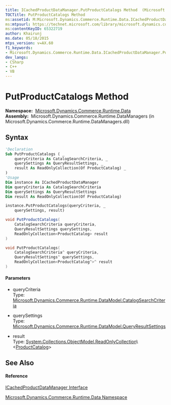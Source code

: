 ```yaml
---
title: ICachedProductDataManager.PutProductCatalogs Method  (Microsoft.Dynamics.Commerce.Runtime.Data)
TOCTitle: PutProductCatalogs Method
ms:assetid: M:Microsoft.Dynamics.Commerce.Runtime.Data.ICachedProductDataManager.PutProductCatalogs(Microsoft.Dynamics.Commerce.Runtime.DataModel.CatalogSearchCriteria,Microsoft.Dynamics.Commerce.Runtime.DataModel.QueryResultSettings,System.Collections.ObjectModel.ReadOnlyCollection{Microsoft.Dynamics.Commerce.Runtime.DataModel.ProductCatalog})
ms:mtpsurl: https://technet.microsoft.com/library/microsoft.dynamics.commerce.runtime.data.icachedproductdatamanager.putproductcatalogs(v=AX.60)
ms:contentKeyID: 65322719
author: Khairunj
ms.date: 05/18/2015
mtps_version: v=AX.60
f1_keywords:
- Microsoft.Dynamics.Commerce.Runtime.Data.ICachedProductDataManager.PutProductCatalogs
dev_langs:
- CSharp
- C++
- VB
---
```


# PutProductCatalogs Method

**Namespace:**  [Microsoft.Dynamics.Commerce.Runtime.Data](microsoft-dynamics-commerce-runtime-data-namespace.md)  
**Assembly:**  Microsoft.Dynamics.Commerce.Runtime.DataManagers (in Microsoft.Dynamics.Commerce.Runtime.DataManagers.dll)

## Syntax

``` vb
'Declaration
Sub PutProductCatalogs ( _
    queryCriteria As CatalogSearchCriteria, _
    querySettings As QueryResultSettings, _
    result As ReadOnlyCollection(Of ProductCatalog) _
)
'Usage
Dim instance As ICachedProductDataManager
Dim queryCriteria As CatalogSearchCriteria
Dim querySettings As QueryResultSettings
Dim result As ReadOnlyCollection(Of ProductCatalog)

instance.PutProductCatalogs(queryCriteria, _
    querySettings, result)
```

``` csharp
void PutProductCatalogs(
    CatalogSearchCriteria queryCriteria,
    QueryResultSettings querySettings,
    ReadOnlyCollection<ProductCatalog> result
)
```

``` c++
void PutProductCatalogs(
    CatalogSearchCriteria^ queryCriteria, 
    QueryResultSettings^ querySettings, 
    ReadOnlyCollection<ProductCatalog^>^ result
)
```

#### Parameters

  - queryCriteria  
    Type: [Microsoft.Dynamics.Commerce.Runtime.DataModel.CatalogSearchCriteria](catalogsearchcriteria-class-microsoft-dynamics-commerce-runtime-datamodel.md)  

<!-- end list -->

  - querySettings  
    Type: [Microsoft.Dynamics.Commerce.Runtime.DataModel.QueryResultSettings](queryresultsettings-class-microsoft-dynamics-commerce-runtime-datamodel.md)  

<!-- end list -->

  - result  
    Type: [System.Collections.ObjectModel.ReadOnlyCollection](https://technet.microsoft.com/library/ms132474\(v=ax.60\))\<[ProductCatalog](productcatalog-class-microsoft-dynamics-commerce-runtime-datamodel.md)\>  

## See Also

#### Reference

[ICachedProductDataManager Interface](icachedproductdatamanager-interface-microsoft-dynamics-commerce-runtime-data.md)

[Microsoft.Dynamics.Commerce.Runtime.Data Namespace](microsoft-dynamics-commerce-runtime-data-namespace.md)

